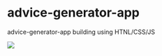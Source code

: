 # advice-generator-app
advice-generator-app building using HTNL/CSS/JS
 
<img src="https://github.com/abdelrahman-mohammed1/advice-generator-app/assets/75761246/547c952c-b9cc-4dd3-b97a-8377cff26111">
